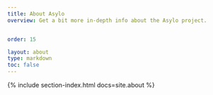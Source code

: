 ```yaml
---
title: About Asylo
overview: Get a bit more in-depth info about the Asylo project.


order: 15

layout: about
type: markdown
toc: false
---
```


{% include section-index.html docs=site.about %}
